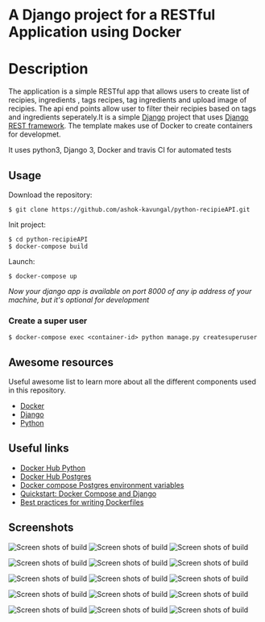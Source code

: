 
# A Django project for a RESTful Application using Docker


Description
=======

The application is a simple RESTful app that allows users to create list of recipies, ingredients , tags recipes, tag ingredients and upload image of recipies. The api end points allow user to filter their recipies based on tags and ingredients seperately.It is a simple [Django](https://www.djangoproject.com/) project that uses [Django REST framework](http://www.django-rest-framework.org/). The template makes use of Docker to create containers for developmet.

It uses python3, Django 3, Docker and travis CI for automated tests

## Usage

Download the repository:
```
$ git clone https://github.com/ashok-kavungal/python-recipieAPI.git
```

Init project:
```
$ cd python-recipieAPI
$ docker-compose build
```
Launch:
```
$ docker-compose up
```

*Now your django app is available on port 8000 of any ip address of your machine, but it's optional for development*

### Create a super user
```
$ docker-compose exec <container-id> python manage.py createsuperuser
```

## Awesome resources

Useful awesome list to learn more about all the different components used in this repository.

* [Docker](https://github.com/veggiemonk/awesome-docker)
* [Django](https://gitlab.com/rosarior/awesome-django)
* [Python](https://github.com/vinta/awesome-python)

## Useful links

* [Docker Hub Python](https://hub.docker.com/_/python/)
* [Docker Hub Postgres](https://hub.docker.com/_/postgres/)
* [Docker compose Postgres environment variables](http://stackoverflow.com/questions/29580798/docker-compose-environment-variables)
* [Quickstart: Docker Compose and Django](https://docs.docker.com/compose/django/)
* [Best practices for writing Dockerfiles](https://docs.docker.com/engine/userguide/eng-image/dockerfile_best-practices/)

## Screenshots 

![Screen shots of build](./screenshots/1.png?raw=true "Result")
![Screen shots of build](./screenshots/2.png?raw=true "Result")
![Screen shots of build](./screenshots/3.png?raw=true "Result")

![Screen shots of build](./screenshots/4.png?raw=true "Result")
![Screen shots of build](./screenshots/5.png?raw=true "Result")
![Screen shots of build](./screenshots/6.png?raw=true "Result")

![Screen shots of build](./screenshots/7.png?raw=true "Result")
![Screen shots of build](./screenshots/8.png?raw=true "Result")
![Screen shots of build](./screenshots/9.png?raw=true "Result")

![Screen shots of build](./screenshots/10.png?raw=true "Result")
![Screen shots of build](./screenshots/11.png?raw=true "Result")
![Screen shots of build](./screenshots/12.png?raw=true "Result")

![Screen shots of build](./screenshots/13.png?raw=true "Result")
![Screen shots of build](./screenshots/14.png?raw=true "Result")
![Screen shots of build](./screenshots/15.png?raw=true "Result")

